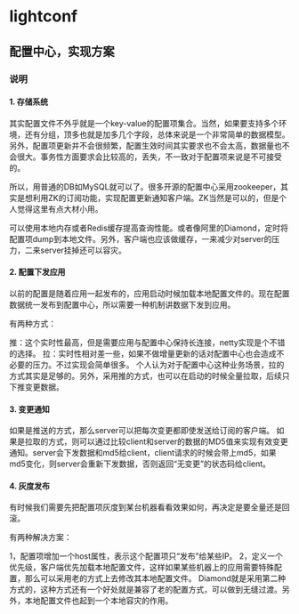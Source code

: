 # lightconf
## 配置中心，实现方案

### 说明

#### 1. 存储系统

其实配置文件不外乎就是一个key-value的配置项集合。当然，如果要支持多个环境，还有分组，顶多也就是加多几个字段，总体来说是一个非常简单的数据模型。另外，配置项更新并不会很频繁，配置生效时间其实要求也不会太高，数据量也不会很大。事务性方面要求会比较高的，丢失，不一致对于配置项来说是不可接受的。

所以，用普通的DB如MySQL就可以了。很多开源的配置中心采用zookeeper，其实是想利用ZK的订阅功能，实现配置更新通知客户端。ZK当然是可以的，但是个人觉得这里有点大材小用。

可以使用本地内存或者Redis缓存提高查询性能。或者像阿里的Diamond，定时将配置项dump到本地文件。另外，客户端也应该做缓存，一来减少对server的压力，二来server挂掉还可以容灾。

#### 2. 配置下发应用

以前的配置是随着应用一起发布的，应用启动时候加载本地配置文件的。现在配置数据统一发布到配置中心，所以需要一种机制讲数据下发到应用。

有两种方式：

推：这个实时性最高，但是需要应用与配置中心保持长连接，netty实现是个不错的选择。
拉：实时性相对差一些，如果不做增量更新的话对配置中心也会造成不必要的压力。不过实现会简单很多。
个人认为对于配置中心这种业务场景，拉的方式其实是足够的。另外，采用推的方式，也可以在启动的时候全量拉取，后续只下推变更数据。

#### 3. 变更通知

如果是推送的方式，那么server可以把每次变更都即使发送给订阅的客户端。 如果是拉取的方式，则可以通过比较client和server的数据的MD5值来实现有效变更通知。server会下发数据和md5给client，client请求的时候会带上md5，如果md5变化，则server会重新下发数据，否则返回“无变更”的状态码给client。

#### 4. 灰度发布

有时候我们需要先把配置项灰度到某台机器看看效果如何，再决定是要全量还是回滚。

有两种解决方案：

1，配置项增加一个host属性，表示这个配置项只“发布”给某些IP。
2，定义一个优先级，客户端优先加载本地配置文件，这样如果某些机器上的应用需要特殊配置，那么可以采用老的方式上去修改其本地配置文件。
Diamond就是采用第二种方式的，这种方式还有一个好处就是兼容了老的配置方式，可以做到无缝过渡。另外，本地配置文件也起到一个本地容灾的作用。